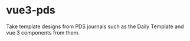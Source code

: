 # vue3-pds
Take template designs from PDS journals such as the Daily Template and vue 3 components from them.

